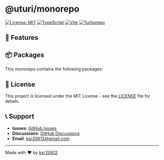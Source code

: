 # @uturi/monorepo

[![License: MIT](https://img.shields.io/badge/License-MIT-yellow.svg)](https://opensource.org/licenses/MIT)
[![TypeScript](https://img.shields.io/badge/TypeScript-007ACC?logo=typescript&logoColor=white)](https://www.typescriptlang.org/)
[![Vite](https://img.shields.io/badge/Vite-646CFF?logo=vite&logoColor=white)](https://vitejs.dev/)
[![Turborepo](https://img.shields.io/badge/Turborepo-EF4444?logo=turborepo&logoColor=white)](https://turborepo.org/)

## 🚀 Features

## 📦 Packages

This monorepo contains the following packages:

## 📄 License

This project is licensed under the MIT License - see the [LICENSE](LICENSE) file for details.

## 📞 Support

- **Issues**: [GitHub Issues](https://github.com/ksr20612/uturi/issues)
- **Discussions**: [GitHub Discussions](https://github.com/ksr20612/uturi/discussions)
- **Email**: ksr20612@gmail.com

---

Made with ❤️ by [ksr20612](https://github.com/ksr20612)
